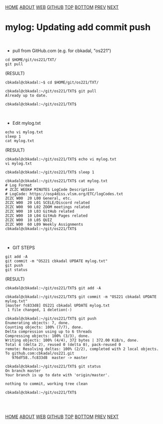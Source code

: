 ---
---
[HOME](index.md)
[ABOUT](README.md)
[WEB](https://osp4diss.vlsm.org/)
[GITHUB](https://github.com/os2xx/osp4diss)
[TOP](#)
[BOTTOM](#endofpage)
[PREV](osp-113.md)
[NEXT](index.md)

# mylog: Updating add commit push
<br>

* pull from GitHub.com (e.g. for cbkadal, "os221")

```
cd $HOME/git/os221/TXT/
git pull

```

(RESULT)
```
cbkadal@cbkadal:~$ cd $HOME/git/os221/TXT/

cbkadal@cbkadal:~/git/os221/TXT$ git pull
Already up to date.

cbkadal@cbkadal:~/git/os221/TXT$ 

```

<br>

* Edit mylog.txt

```
echo vi mylog.txt
sleep 1
cat mylog.txt

```

(RESULT)
```
cbkadal@cbkadal:~/git/os221/TXT$ echo vi mylog.txt
vi mylog.txt

cbkadal@cbkadal:~/git/os221/TXT$ sleep 1

cbkadal@cbkadal:~/git/os221/TXT$ cat mylog.txt
# Log Format
# ZCZC WEEK# MINUTES LogCode Description
# LogCode: https://osp4diss.vlsm.org/ETC/logCodes.txt
ZCZC W00  20 L00 General, etc.
ZCZC W00  20 L01 SCELE/Discord related
ZCZC W00  90 L02 ZOOM meetings related
ZCZC W00  10 L03 GitHub related
ZCZC W00  10 L04 GitHub Pages related
ZCZC W00  10 L05 QUIZ
ZCZC W00  60 L09 Weekly Assignments
cbkadal@cbkadal:~/git/os221/TXT$ 

```
<br>

* GIT STEPS

```
git add -A
git commit -m "OS221 cbkadal UPDATE mylog.txt"
git push
git status

```

(RESULT)
```
cbkadal@cbkadal:~/git/os221/TXT$ git add -A

cbkadal@cbkadal:~/git/os221/TXT$ git commit -m "OS221 cbkadal UPDATE mylog.txt"
[master fc833d8] OS221 cbkadal UPDATE mylog.txt
 1 file changed, 1 deletion(-)

cbkadal@cbkadal:~/git/os221/TXT$ git push
Enumerating objects: 7, done.
Counting objects: 100% (7/7), done.
Delta compression using up to 6 threads
Compressing objects: 100% (3/3), done.
Writing objects: 100% (4/4), 372 bytes | 372.00 KiB/s, done.
Total 4 (delta 2), reused 0 (delta 0), pack-reused 0
remote: Resolving deltas: 100% (2/2), completed with 2 local objects.
To github.com:cbkadal/os221.git
   976df58..fc833d8  master -> master

cbkadal@cbkadal:~/git/os221/TXT$ git status
On branch master
Your branch is up to date with 'origin/master'.

nothing to commit, working tree clean

cbkadal@cbkadal:~/git/os221/TXT$

```

<br id="endofpage"><br>

[HOME](index.md)
[ABOUT](README.md)
[WEB](https://osp4diss.vlsm.org/)
[GITHUB](https://github.com/os2xx/osp4diss)
[TOP](#)
[BOTTOM](#endofpage)
[PREV](osp-113.md)
[NEXT](index.md)


